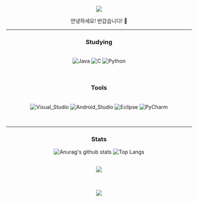 <div align="center">
<p>
<img src="https://capsule-render.vercel.app/api?type=Rounded&color=timeGradient&height=300&section=header&text=Hello!&fontSize=90&animation=fadeIn" />
</p>
안녕하세요! 반갑습니다! 👋

<hr>
<h3>Studying</h3>
<p>
<br>
<img alt="Java" src="https://img.shields.io/badge/-Java-orange?logo=Oracle"/>
<img alt="C" src="https://img.shields.io/badge/-C-%2300599C?logo=c"/>
<img alt="Python" src="https://img.shields.io/badge/-Python-black?logo=Python"/>
</p>

<br>

<h3>Tools</h3>
<p>
<br>
<img alt="Visual_Studio" src="https://img.shields.io/badge/-VisualStudio-blueviolet?logo=VisualStudio"/>
<img alt="Android_Studio" src="https://img.shields.io/badge/-AndroidStudio-blue?logo=android"/>
<img alt="Eclipse" src="https://img.shields.io/badge/-Eclipse%20IDE-%232C2255?logo=EclipseIDE"/>
<img alt="PyCharm" src="https://img.shields.io/badge/-PyCharm-%2300B14F?logo=PyCharm"/>
</p>

<br>
<hr>
<h3>Stats</h3>
 
![Anurag's github stats](https://github-readme-stats.vercel.app/api?username=parksukhun&show_icons=true&theme=tokyonight)
![Top Langs](https://github-readme-stats.vercel.app/api/top-langs/?username=parksukhun&layout=compact&theme=tokyonight)
<br>
<br>
 <p>
 <a href="https://hits.seeyoufarm.com"><img src="https://hits.seeyoufarm.com/api/count/incr/badge.svg?url=https%3A%2F%2Fgithub.com%2Fparksukhun&count_bg=%2379C83D&title_bg=%2379C83D&icon=azurepipelines.svg&icon_color=%230D789E&title=hits&edge_flat=false"/></a>
</p>
<br><br>
<img src="https://capsule-render.vercel.app/api?type=wave&color=auto&height=300&section=footer"/>
</div>
